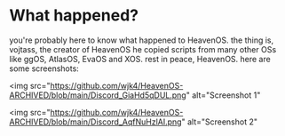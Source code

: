 # **What happened?**

you're probably here to know what happened to HeavenOS. the thing is, vojtass, the creator of HeavenOS he copied scripts from many other OSs like ggOS, AtlasOS, EvaOS and XOS. rest in peace, HeavenOS. here are some screenshots:

<img src="https://github.com/wjk4/HeavenOS-ARCHIVED/blob/main/Discord_GiaHd5qDUL.png" alt="Screenshot 1"</img>  

<img src="https://github.com/wjk4/HeavenOS-ARCHIVED/blob/main/Discord_AqfNuHzlAI.png" alt="Screenshot 2"</img>

